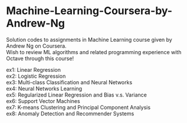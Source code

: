 # Machine-Learning-Coursera-by-Andrew-Ng
Solution codes to assignments in Machine Learning course given by Andrew Ng on Coursera. <br/>
Wish to review ML algorithms and related programming experience with Octave through this course!

ex1: Linear Regression <br/>
ex2: Logistic Regression <br/>
ex3: Multi-class Classification and Neural Networks <br/>
ex4: Neural Networks Learning <br/>
ex5: Regularized Linear Regression and Bias v.s. Variance <br/>
ex6: Support Vector Machines <br/>
ex7: K-means Clustering and Principal Component Analysis <br/>
ex8: Anomaly Detection and Recommender Systems <br/>
